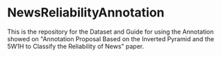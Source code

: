 # NewsReliabilityAnnotation

This is the repository for the Dataset and Guide for using the Annotation showed on "Annotation Proposal Based on the Inverted Pyramid and the 5W1H to Classify the Reliability of News" paper. 
